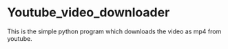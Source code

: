 # Youtube_video_downloader
This is the simple python program which downloads the video as mp4 from youtube.
